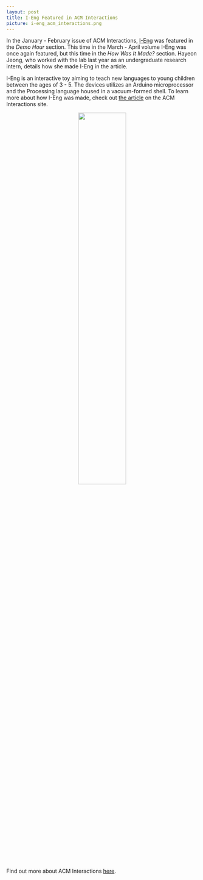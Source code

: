```yaml
---
layout: post
title: I-Eng Featured in ACM Interactions
picture: i-eng_acm_interactions.png
---
```


In the January - February issue of ACM Interactions, <a href = "../../../../projects/i_eng/">I-Eng</a> was featured in the <i>Demo Hour</i> section. This time in the March - April volume I-Eng was once again featured, but this time in the <i>How Was It Made?</i> section. Hayeon Jeong, who worked with the lab last year as an undergraduate research intern, details how she made I-Eng in the article.

I-Eng is an interactive toy aiming to teach new languages to young children between the ages of 3 - 5. The devices utilizes an Arduino microprocessor and the Processing language housed in a vacuum-formed shell. To learn more about how I-Eng was made, check out <a href = "http://interactions.acm.org/archive/view/march-april-2016/i-eng">the article</a> on the ACM Interactions site.

<div style = "text-align: center;"><img src = "../../../../publications/files/2016_march_interactions_i-eng.jpg" style = "width:50%;"/></div><br>

Find out more about ACM Interactions <a href = "http://interactions.acm.org/">here</a>.